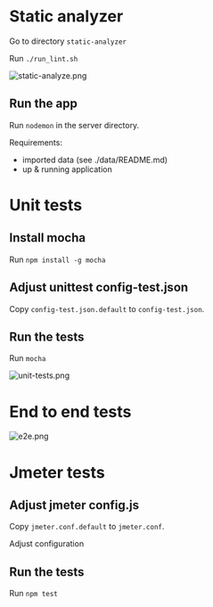 
# Static analyzer
Go to directory `static-analyzer`

Run `./run_lint.sh`

![static-analyze.png](https://raw.githubusercontent.com/theotheu/books/assets/docs/assets/static-analyzer.png)


## Run the app
Run `nodemon` in the server directory.

Requirements:
* imported data (see ./data/README.md)
* up & running application

# Unit tests
## Install mocha
Run `npm install -g mocha`

## Adjust unittest config-test.json
Copy ```config-test.json.default``` to ```config-test.json```.

## Run the tests
Run `mocha`

![unit-tests.png](https://raw.githubusercontent.com/theotheu/books/assets/docs/assets/unit-tests.png)


# End to end tests

![e2e.png](https://raw.githubusercontent.com/theotheu/books/assets/docs/assets/e2e.png)


# Jmeter tests
## Adjust jmeter config.js
Copy ```jmeter.conf.default``` to ```jmeter.conf```.

Adjust configuration

## Run the tests
Run `npm test`
